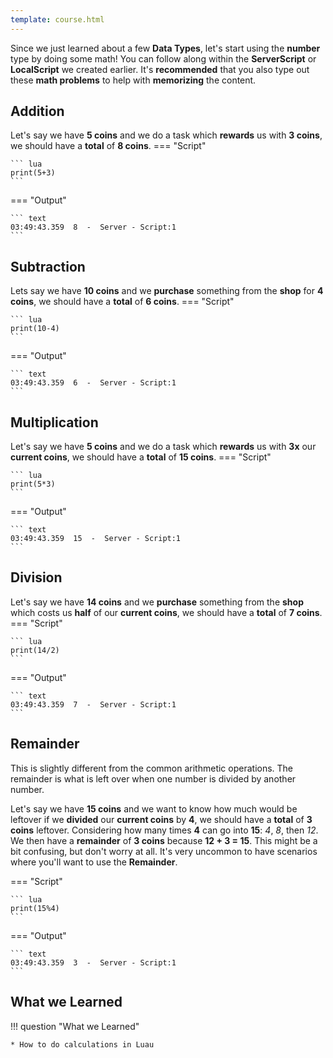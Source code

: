 ```yaml
---
template: course.html
---
```


Since we just learned about a few **Data Types**, let's start using the **number** type by doing some math! You can follow along within the **ServerScript** or **LocalScript** we created earlier.
It's **recommended** that you also type out these **math problems** to help with **memorizing** the content.


## Addition
Let's say we have **5 coins** and we do a task which **rewards** us with **3 coins**, we should have a **total** of **8 coins**.
=== "Script"

    ``` lua
    print(5+3)
    ```

=== "Output"

    ``` text
    03:49:43.359  8  -  Server - Script:1
    ```
## Subtraction
Lets say we have **10 coins** and we **purchase** something from the **shop** for **4 coins**, we should have a **total** of **6 coins**.
=== "Script"

    ``` lua
    print(10-4)
    ```

=== "Output"

    ``` text
    03:49:43.359  6  -  Server - Script:1
    ```

## Multiplication
Let's say we have **5 coins** and we do a task which **rewards** us with **3x** our **current coins**, we should have a **total** of **15 coins**.
=== "Script"

    ``` lua
    print(5*3)
    ```

=== "Output"

    ``` text
    03:49:43.359  15  -  Server - Script:1
    ```

## Division
Let's say we have **14 coins** and we **purchase** something from the **shop** which costs us **half** of our **current coins**, we should have a **total** of **7 coins**.
=== "Script"

    ``` lua
    print(14/2)
    ```

=== "Output"

    ``` text
    03:49:43.359  7  -  Server - Script:1
    ```

## Remainder
This is slightly different from the common arithmetic operations. The remainder is what is left over when one number is divided by another number.


Let's say we have **15 coins** and we want to know how much would be leftover if we **divided** our **current coins** by **4**, we should have a **total** of **3 coins** leftover. Considering how many times **4** can go into **15**: *4*, *8*, then *12*. We then have a **remainder** of **3 coins** because **12 + 3 = 15**. This might be a bit confusing, but don't worry at all. It's very uncommon to have scenarios where you'll want to use the **Remainder**.

=== "Script"

    ``` lua
    print(15%4)
    ```

=== "Output"

    ``` text
    03:49:43.359  3  -  Server - Script:1
    ```

## What we Learned

!!! question "What we Learned"

    * How to do calculations in Luau